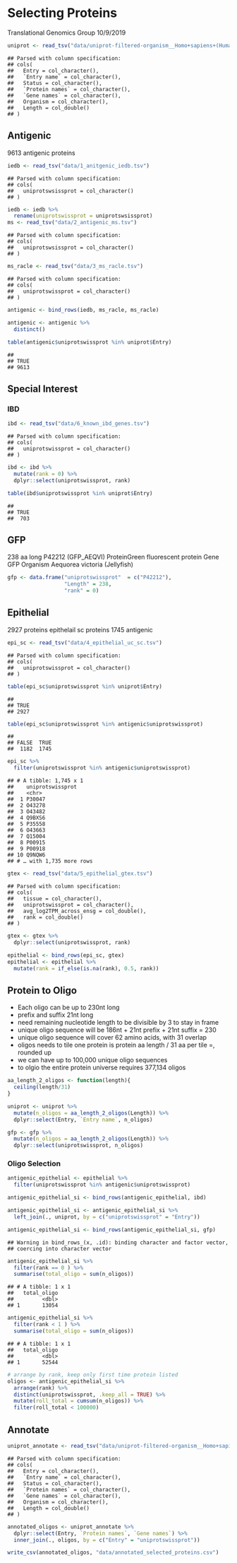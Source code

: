 Selecting Proteins
================
Translational Genomics Group
10/9/2019

``` r
uniprot <- read_tsv("data/uniprot-filtered-organism__Homo+sapiens+(Human)+[9606]_+AND+review--.tab")
```

    ## Parsed with column specification:
    ## cols(
    ##   Entry = col_character(),
    ##   `Entry name` = col_character(),
    ##   Status = col_character(),
    ##   `Protein names` = col_character(),
    ##   `Gene names` = col_character(),
    ##   Organism = col_character(),
    ##   Length = col_double()
    ## )

Antigenic
---------

9613 antigenic proteins

``` r
iedb <- read_tsv("data/1_anitgenic_iedb.tsv")
```

    ## Parsed with column specification:
    ## cols(
    ##   uniprotswsissprot = col_character()
    ## )

``` r
iedb <- iedb %>%
  rename(uniprotswissprot = uniprotswsissprot)
ms <- read_tsv("data/2_antigenic_ms.tsv")
```

    ## Parsed with column specification:
    ## cols(
    ##   uniprotswsissprot = col_character()
    ## )

``` r
ms_racle <- read_tsv("data/3_ms_racle.tsv")
```

    ## Parsed with column specification:
    ## cols(
    ##   uniprotswissprot = col_character()
    ## )

``` r
antigenic <- bind_rows(iedb, ms_racle, ms_racle) 

antigenic <- antigenic %>%
  distinct()
```

``` r
table(antigenic$uniprotswissprot %in% uniprot$Entry)
```

    ## 
    ## TRUE 
    ## 9613

Special Interest
----------------

### IBD

``` r
ibd <- read_tsv("data/6_known_ibd_genes.tsv")
```

    ## Parsed with column specification:
    ## cols(
    ##   uniprotswissprot = col_character()
    ## )

``` r
ibd <- ibd %>%
  mutate(rank = 0) %>%
  dplyr::select(uniprotswissprot, rank)

table(ibd$uniprotswissprot %in% uniprot$Entry)
```

    ## 
    ## TRUE 
    ##  703

GFP
---

238 aa long P42212 (GFP\_AEQVI) ProteinGreen fluorescent protein Gene GFP Organism Aequorea victoria (Jellyfish)

``` r
gfp <- data.frame("uniprotswissprot"  = c("P42212"),
                  "Length" = 238,
                  "rank" = 0)
```

Epithelial
----------

2927 proteins epithelail sc proteins 1745 antigenic

``` r
epi_sc <- read_tsv("data/4_epithelial_uc_sc.tsv")
```

    ## Parsed with column specification:
    ## cols(
    ##   uniprotswissprot = col_character()
    ## )

``` r
table(epi_sc$uniprotswissprot %in% uniprot$Entry)
```

    ## 
    ## TRUE 
    ## 2927

``` r
table(epi_sc$uniprotswissprot %in% antigenic$uniprotswissprot)
```

    ## 
    ## FALSE  TRUE 
    ##  1182  1745

``` r
epi_sc %>%
  filter(uniprotswissprot %in% antigenic$uniprotswissprot)
```

    ## # A tibble: 1,745 x 1
    ##    uniprotswissprot
    ##    <chr>           
    ##  1 P30047          
    ##  2 O43278          
    ##  3 O43482          
    ##  4 Q9BXS6          
    ##  5 P35558          
    ##  6 O43663          
    ##  7 Q15004          
    ##  8 P00915          
    ##  9 P00918          
    ## 10 Q9NQW6          
    ## # … with 1,735 more rows

``` r
gtex <- read_tsv("data/5_epithelial_gtex.tsv")
```

    ## Parsed with column specification:
    ## cols(
    ##   tissue = col_character(),
    ##   uniprotswissprot = col_character(),
    ##   avg_log2TPM_across_ensg = col_double(),
    ##   rank = col_double()
    ## )

``` r
gtex <- gtex %>%
  dplyr::select(uniprotswissprot, rank)
```

``` r
epithelial <- bind_rows(epi_sc, gtex)
epithelial <- epithelial %>%
  mutate(rank = if_else(is.na(rank), 0.5, rank))
```

Protein to Oligo
----------------

-   Each oligo can be up to 230nt long
-   prefix and suffix 21nt long
-   need remaining nucleotide length to be divisible by 3 to stay in frame
-   unique oligo sequence will be 186nt + 21nt prefix + 21nt suffix = 230
-   unique oligo sequence will cover 62 amino acids, with 31 overlap
-   oligos needs to tile one protein is protein aa length / 31 aa per tile =, rounded up
-   we can have up to 100,000 unique oligo sequences
-   to olgio the entire protein universe requires 377,134 oligos

``` r
aa_length_2_oligos <- function(length){
  ceiling(length/31)
}

uniprot <- uniprot %>%
  mutate(n_oligos = aa_length_2_oligos(Length)) %>%
  dplyr::select(Entry, `Entry name`, n_oligos)

gfp <- gfp %>%
  mutate(n_oligos = aa_length_2_oligos(Length)) %>%
  dplyr::select(uniprotswissprot, n_oligos)
```

### Oligo Selection

``` r
antigenic_epithelial <- epithelial %>%
  filter(uniprotswissprot %in% antigenic$uniprotswissprot)

antigenic_epithelial_si <- bind_rows(antigenic_epithelial, ibd)

antigenic_epithelial_si <- antigenic_epithelial_si %>%
  left_join(., uniprot, by = c("uniprotswissprot" = "Entry"))

antigenic_epithelial_si <- bind_rows(antigenic_epithelial_si, gfp)
```

    ## Warning in bind_rows_(x, .id): binding character and factor vector,
    ## coercing into character vector

``` r
antigenic_epithelial_si %>%
  filter(rank == 0 ) %>%
  summarise(total_oligo = sum(n_oligos))
```

    ## # A tibble: 1 x 1
    ##   total_oligo
    ##         <dbl>
    ## 1       13054

``` r
antigenic_epithelial_si %>%
  filter(rank < 1 ) %>%
  summarise(total_oligo = sum(n_oligos))
```

    ## # A tibble: 1 x 1
    ##   total_oligo
    ##         <dbl>
    ## 1       52544

``` r
# arrange by rank, keep only first time protein listed
oligos <- antigenic_epithelial_si %>%
  arrange(rank) %>%
  distinct(uniprotswissprot, .keep_all = TRUE) %>%
  mutate(roll_total = cumsum(n_oligos)) %>%
  filter(roll_total < 100000)
```

Annotate
--------

``` r
uniprot_annotate <- read_tsv("data/uniprot-filtered-organism__Homo+sapiens+(Human)+[9606]_+AND+review--.tab")
```

    ## Parsed with column specification:
    ## cols(
    ##   Entry = col_character(),
    ##   `Entry name` = col_character(),
    ##   Status = col_character(),
    ##   `Protein names` = col_character(),
    ##   `Gene names` = col_character(),
    ##   Organism = col_character(),
    ##   Length = col_double()
    ## )

``` r
annotated_oligos <- uniprot_annotate %>%
  dplyr::select(Entry, `Protein names`, `Gene names`) %>%
  inner_join(., oligos, by = c("Entry" = "uniprotswissprot"))

write_csv(annotated_oligos, "data/annotated_selected_proteins.csv")
```
